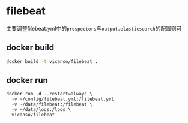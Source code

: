 # filebeat

主要调整filebeat.yml中的`prospectors`与`output.elasticsearch`的配置则可

## docker build

```bash
docker build -t vicanso/filebeat .
```

## docker run

```
docker run -d --restart=always \
  -v ~/config/filebeat.yml:/filebeat.yml
  -v ~/data/filebeat:/filebeat \
  -v ~/data/logs:/logs \
  vicanso/filebeat 
```